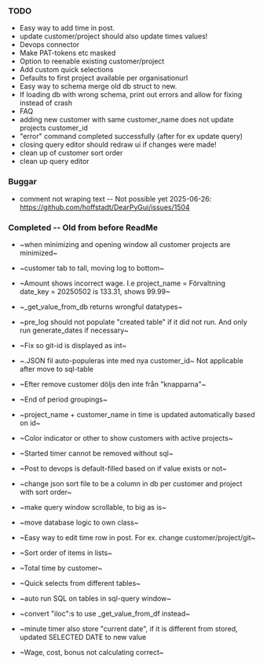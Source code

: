 ### TODO

- Easy way to add time in post.
- update customer/project should also update times values!
- Devops connector
- Make PAT-tokens etc masked
- Option to reenable existing customer/project
- Add custom quick selections
- Defaults to first project available per organisationurl
- Easy way to schema merge old db struct to new.
- If loading db with wrong schema, print out errors and allow for fixing instead of crash
- FAQ
- adding new customer with same customer_name does not update projects customer_id 
- "error" command completed successfully (after for ex update query)
- closing query editor should redraw ui if changes were made!
- clean up of customer sort order
- clean up query editor

### Buggar

- comment not wraping text -- Not possible yet 2025-06-26: https://github.com/hoffstadt/DearPyGui/issues/1504

### Completed -- Old from before ReadMe
- ~when minimizing and opening window all customer projects are minimized~
- ~customer tab to tall, moving log to bottom~
- ~Amount shows incorrect wage. I.e project_name = Förvaltning date_key = 20250502 is 133.31, shows 99.99~
- ~_get_value_from_db returns wrongful datatypes~
- ~pre_log should not populate "created table" if it did not run. And only run generate_dates if necessary~
- ~Fix so git-id is displayed as int~
- ~.JSON fil auto-populeras inte med nya customer_id~ Not applicable after move to sql-table
- ~Efter remove customer döljs den inte från "knapparna"~

- ~End of period groupings~
- ~project_name + customer_name in time is updated automatically based on id~
- ~Color indicator or other to show customers with active projects~
- ~Started timer cannot be removed without sql~
- ~Post to devops is default-filled based on if value exists or not~
- ~change json sort file to be a column in db per customer and project with sort order~
- ~make query window scrollable, to big as is~
- ~move database logic to own class~
- ~Easy way to edit time row in post. For ex. change customer/project/git~
- ~Sort order of items in lists~
- ~Total time by customer~
- ~Quick selects from different tables~
- ~auto run SQL on tables in sql-query window~
- ~convert "iloc":s to use _get_value_from_df instead~
- ~minute timer also store "current date", if it is different from stored, updated SELECTED DATE to new value 
- ~Wage, cost, bonus not calculating correct~